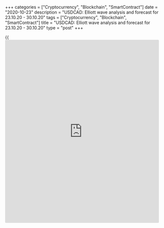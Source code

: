+++
categories = ["Cryptocurrency", "Blockchain", "SmartContract"]
date = "2020-10-23"
description = "USDCAD: Elliott wave analysis and forecast for 23.10.20 - 30.10.20"
tags = ["Cryptocurrency", "Blockchain", "SmartContract"]
title = "USDCAD: Elliott wave analysis and forecast for 23.10.20 - 30.10.20"
type = "post"
+++

{{<iframe id="large-banner" src="https://www.bounty.group/#slide=19.0" width="100%" height="600" scrolling="no" style="border: 0px solid rgb(216, 221, 230); border-radius: 3px;">}}

2020-10-23

2020-10-23

USDCAD: Elliott wave analysis and forecast for 23.10.20 – 30.10.20Alex
Geuta

 **Main scenario:** consider short positions from corrections below the
level of 1.3258 with a target of 1.2991 – 1.2800.

 **Alternative scenario:** breakout and consolidation above the level of
1.3258 will allow the pair to continue rising to the levels of 1.3420 –
1.3500.

 **Analysis:** Daily time frame: wave (С) of 4 of larger degree
continues developing, with the first wave 1 of (C) formed inside. H4
time frame: a local correction has finished developing in the form of
wave 2 of (C), and wave 3 of (5) started forming. Apparently, the first
wave of smaller degree i of 3 is developing on the H1 time frame. If
this assumption is correct, the pair will continue to fall to the levels
of 1.2991 – 1.2800. The level of 1.3258 is critical in this scenario, as
the breakout will enable the pair to continue rising to the levels of
1.3420 – 1.3500.

* * *

* * *

* * *

P.S. Did you like my article? Share it in social networks: it will be
the best “thank you" :)

Ask me questions and comment below. I’ll be glad to answer your
questions and give necessary explanations.

 **Useful links:**

  * I recommend trying to trade with a reliable broker [here][1]. The system allows you to trade by yourself or copy successful traders from all across the globe.
  * Use my promo-code BLOG for getting deposit bonus 50% on LiteForex platform. Just enter this code in the appropriate field while [depositing][2] your trading account.
  * Telegram chat for traders: <t.me/liteforexengchat>. We are sharing the signals and trading experience
  * Telegram channel with high-quality analytics, Forex reviews, training articles, and other useful things for traders <t.me/liteforex>

## Price chart of USDCAD in real time mode

The content of this article reflects the author’s opinion and does not
necessarily reflect the official position of LiteForex. The material
published on this page is provided for informational purposes only and
should not be considered as the provision of investment advice for the
purposes of Directive 2004/39/EC.

Rate this article:

{{value}}

( {{count}} {{title}} )

   1. my.liteforex.com/?category=analysts-opinions&slug=usdcad-elliott-wave-analysis-and-forecast-for-231020-301020&openPopup=%2Fregistration%2Fpopup&utm_source=blog&utm_medium=article&utm_campaign=bonus
   2. my.liteforex.com/deposit/?category=analysts-opinions&slug=usdcad-elliott-wave-analysis-and-forecast-for-231020-301020&promo_code=BLOG&utm_source=blog&utm_medium=article&utm_campaign=bonus